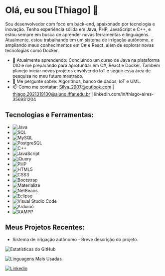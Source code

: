 # Olá, eu sou [Thiago] 👋

Sou desenvolvedor com foco em back-end, apaixonado por tecnologia e inovação. Tenho experiência sólida em Java, PHP, JavaScript e C++, e estou sempre em busca de aprender novas ferramentas e linguagens. Atualmente, estou trabalhando em um sistema de irrigação autônomo, e ampliando meus conhecimentos em C# e React, além de explorar novas tecnologias como Docker.

- 🌱 Atualmente aprendendo: Concluindo um curso de Java na plataforma DIO e me preparando para aprofundar em C#, React e Docker. Também planejo iniciar novos projetos envolvendo IoT e seguir essa área de pesquisa no meu futuro mestrado.
- 💬 Me pergunte sobre: Algoritmos, banco de dados, IoT e UML.
- 📫 Como me contatar: Silva_2907@outlook.com | thiago.2021319130@aluno.iffar.edu.br | linkedin.com/in/thiago-aires-356931204

## Tecnologias e Ferramentas:
- ![Java](https://img.shields.io/badge/Java-ED8B00?style=for-the-badge&logo=java&logoColor=white)
- ![SQL](https://img.shields.io/badge/SQL-CC2927?style=for-the-badge&logo=microsoft-sql-server&logoColor=white)
- ![MySQL](https://img.shields.io/badge/MySQL-4479A1?logo=mysql&logoColor=white)
- ![PostgreSQL](https://img.shields.io/badge/PostgreSQL-4169E1?logo=postgresql&logoColor=white)
- ![C++](https://img.shields.io/badge/C++-00599C?logo=cplusplus&logoColor=white)
- ![JavaScript](https://img.shields.io/badge/JavaScript-F7DF1E?logo=javascript&logoColor=black)
- ![jQuery](https://img.shields.io/badge/jQuery-0769AD?logo=jquery&logoColor=white)
- ![PHP](https://img.shields.io/badge/PHP-777BB4?logo=php&logoColor=white)
- ![HTML5](https://img.shields.io/badge/HTML5-E34F26?logo=html5&logoColor=white)
- ![CSS3](https://img.shields.io/badge/CSS3-1572B6?logo=css3&logoColor=white)
- ![Bootstrap](https://img.shields.io/badge/Bootstrap-563D7C?logo=bootstrap&logoColor=white)
- ![Materialize](https://img.shields.io/badge/Materialize-C76049?logo=material-design&logoColor=white)
- ![NetBeans](https://img.shields.io/badge/NetBeans-1B6AC6?logo=apache-netbeans-ide&logoColor=white)
- ![Eclipse](https://img.shields.io/badge/Eclipse-2C2255?logo=eclipse&logoColor=white)
- ![Visual Studio Code](https://img.shields.io/badge/VS%20Code-007ACC?logo=visual-studio-code&logoColor=white)
- ![Arduino](https://img.shields.io/badge/Arduino-00979D?logo=arduino&logoColor=white)
- ![XAMPP](https://img.shields.io/badge/XAMPP-FB7A24?logo=xampp&logoColor=white)

## Meus Projetos Recentes:
- Sistema de irrigação autônomo - Breve descrição do projeto.

![Estatísticas do GitHub](https://github-readme-stats.vercel.app/api?username=SilvaAires&show_icons=true&theme=radical)

![Linguagens Mais Usadas](https://github-readme-stats.vercel.app/api/top-langs/?username=SilvaAires&layout=compact&theme=radical)

[![Linkedin](https://img.shields.io/badge/LinkedIn-0077B5?logo=linkedin&logoColor=white)]([link-para-seu-perfil](https://www.linkedin.com/in/thiago-aires-356931204/))
